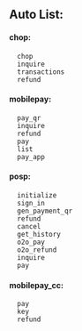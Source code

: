 ## **Auto List:**

#### chop:

 

```
  chop
  inquire
  transactions
  refund
```



#### mobilepay:

```
  pay_qr
  inquire
  refund
  pay
  list
  pay_app
```



#### posp:

```
  initialize
  sign_in
  gen_payment_qr
  refund
  cancel
  get_history
  o2o_pay
  o2o_refund
  inquire
  pay
```
#### mobilepay_cc:

```
  pay
  key
  refund
```


